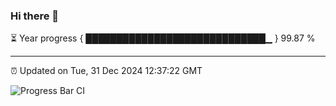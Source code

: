 ### Hi there 👋

⏳ Year progress { █████████████████████████████▁ } 99.87 %

---

⏰ Updated on Tue, 31 Dec 2024 12:37:22 GMT

![Progress Bar CI](https://github.com/liununu/liununu/workflows/Progress%20Bar%20CI/badge.svg)
